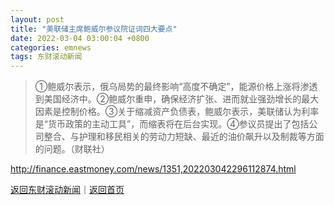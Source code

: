 ```yaml
---
layout: post
title: "美联储主席鲍威尔参议院证词四大要点"
date: 2022-03-04 03:00:04 +0800
categories: emnews
tags: 东财滚动新闻
---
```

> ①鲍威尔表示，俄乌局势的最终影响“高度不确定”，能源价格上涨将渗透到美国经济中。②鲍威尔重申，确保经济扩张、进而就业强劲增长的最大因素是控制价格。③关于缩减资产负债表，鲍威尔表示，美联储认为利率是“货币政策的主动工具”，而缩表将在后台实现。④参议员提出了包括公司整合、与护理和移民相关的劳动力短缺、最近的油价飙升以及制裁等方面的问题。（财联社）



<http://finance.eastmoney.com/news/1351,202203042296112874.html>

[返回东财滚动新闻](//finews.withounder.com/emnews/)｜[返回首页](//finews.withounder.com/)